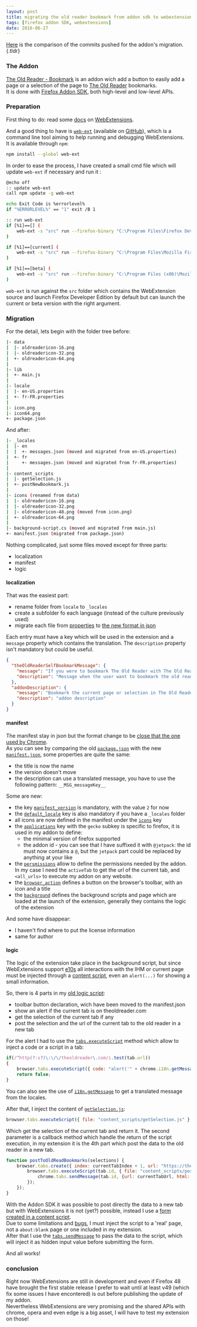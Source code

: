 ```yaml
---
layout: post
title: migrating the old reader bookmark from addon sdk to webextensions
tags: [firefox addon SDK, webextensions]
date: 2016-06-27
---
```


[Here](https://github.com/laedit/the-old-reader-bookmark/compare/7ae5b664a477db4a65aab0ceb63698496c103583...ccf3eac7a37ef260e44cda7d3847cfe9bc55faf3) is the comparison of the commits pushed for the addon's migration.{.tldr}


### The Addon


[The Old Reader - Bookmark](https://addons.mozilla.org/en-US/firefox/addon/the-old-reader-bookmark/) is an addon wich add a button to easily add a page or a selection of the page to [The Old Reader](https://theoldreader.com) bookmarks.  
It is done with [Firefox Addon SDK](https://developer.mozilla.org/en-US/Add-ons/SDK), both high-level and low-level APIs.


### Preparation

First thing to do: read some [docs](https://developer.mozilla.org/en-US/Add-ons/WebExtensions) on [WebExtensions](https://wiki.mozilla.org/WebExtensions).

And a good thing to have is [`web-ext`](https://blog.mozilla.org/addons/2016/04/14/developing-extensions-with-web-ext-1-0/) (available on [GitHub](https://github.com/mozilla/web-ext)), which is a command line tool aiming to help running and debugging WebExtensions.  
It is available through `npm`:

``` bash
npm install --global web-ext
```

In order to ease the process, I have created a small cmd file which will update `web-ext` if necessary and run it :

``` bash
@echo off
:: update web-ext
call npm update -g web-ext

echo Exit Code is %errorlevel%
if "%ERRORLEVEL%" == "1" exit /B 1

:: run web-ext
if [%1]==[] (
    web-ext -s "src" run --firefox-binary "C:\Program Files\Firefox Developer Edition\firefox.exe"
)

if [%1]==[current] (
    web-ext -s "src" run --firefox-binary "C:\Program Files\Mozilla Firefox\firefox.exe"
)

if [%1]==[beta] (
    web-ext -s "src" run --firefox-binary "C:\Program Files (x86)\Mozilla Firefox Beta\firefox.exe"
)
```

`web-ext` is run against the `src` folder which contains the WebExtension source and launch Firefox Developer Edition by default but can launch the current or beta version with the right argument.


### Migration

For the detail, lets begin with the folder tree before:

``` bash
|- data
|  |- oldreadericon-16.png
|  |- oldreadericon-32.png
|  +- oldreadericon-64.png
|
|- lib
|  +- main.js
|
|- locale
|  |- en-US.properties
|  +- fr-FR.properties
|
|- icon.png
|- icon64.png
+- package.json
```

And after:

``` bash
|- _locales
|  |- en
|  |  +- messages.json (moved and migrated from en-US.properties)
|  +- fr
|     +- messages.json (moved and migrated from fr-FR.properties)
|
|- content_scripts
|  |- getSelection.js
|  +- postNewBookmark.js
|
|- icons (renamed from data)
|  |- oldreadericon-16.png
|  |- oldreadericon-32.png
|  |- oldreadericon-48.png (moved from icon.png)
|  +- oldreadericon-64.png
|
|- background-script.cs (moved and migrated from main.js)
+- manifest.json (migrated from package.json)
```

Nothing complicated, just some files moved except for three parts:

- localization
- manifest
- logic

#### localization

That was the easiest part:

- rename folder from `locale` to `_locales`
- create a subfolder fo each language (instead of the culture previously used)
- migrate each file from [properties](https://developer.mozilla.org/en-US/Add-ons/SDK/Tutorials/l10n) to [the new format in json](https://developer.mozilla.org/en-US/Add-ons/WebExtensions/Internationalization)

Each entry must have a key which will be used in the extension and a `message` property which contains the translation. The `description` property isn't mandatory but could be useful.

``` json
{
  "theOldReaderSelfBookmarkMessage": {
    "message": "If you were to bookmark The Old Reader with The Old Reader then the universe will fold in on itself and become a very large black hole.",
    "description": "Message when the user want to bookmark the old reader itself"
  },
  "addonDescription": {
    "message": "Bookmark the current page or selection in The Old Reader (premium membership needed)",
    "description": "addon description"
  }
}
```

#### manifest

The manifest stay in json but the format change to be [close that the one used by Chrome](https://developer.mozilla.org/en-US/Add-ons/WebExtensions/manifest.json).  
As you can see by comparing the old [`package.json`](https://github.com/laedit/the-old-reader-bookmark/blob/7ae5b664a477db4a65aab0ceb63698496c103583/src/package.json) with the new [`manifest.json`](https://github.com/laedit/the-old-reader-bookmark/blob/master/src/manifest.json), some properties are quite the same:

- the title is now the name
- the version doesn't move
- the description can use a translated message, you have to use the following pattern: `__MSG_messageKey__`

Some are new:

- the key [`manifest_version`](https://developer.mozilla.org/en-US/Add-ons/WebExtensions/manifest.json/manifest_version) is mandatory, with the value `2` for now
- the [`default_locale`](https://developer.mozilla.org/en-US/Add-ons/WebExtensions/manifest.json/default_locale) key is also mandatory if you have a `_locales` folder
- all icons are now defined in the manifest under the [`icons`](https://developer.mozilla.org/en-US/Add-ons/WebExtensions/manifest.json/icons) key
- the [`applications`](https://developer.mozilla.org/en-US/Add-ons/WebExtensions/manifest.json/applications) key with the `gecko` subkey is specific to firefox, it is used in my addon to define:
  - the minimal version of firefox supported
  - the addon id - you can see that I have suffixed it with `@jetpack`: the id must now contains a `@`, but the `jetpack` part could be replaced by anything at your like
- the [`persmissions`](https://developer.mozilla.org/en-US/Add-ons/WebExtensions/manifest.json/permissions) allow to define the permissions needed by the addon. In my case I need the `activeTab` to get the url of the current tab, and `<all_urls>` to execute my addon on any website.
- the [`browser_action`](https://developer.mozilla.org/en-US/Add-ons/WebExtensions/manifest.json/browser_action) defines a button on the browser's toolbar, with an icon and a title
- the [`background`](https://developer.mozilla.org/en-US/Add-ons/WebExtensions/manifest.json/background) defines the background scripts and page which are loaded at the launch of the extension, generally they contains the logic of the extension

And some have disappear:

- I haven't find where to put the license information
- same for author

#### logic

The logic of the extension take place in the background script, but since WebExtensions support [e10s](https://wiki.mozilla.org/Electrolysis) all interactions with the IHM or current page must be injected through a [content script](https://developer.mozilla.org/en-US/Add-ons/WebExtensions/Content_scripts), even an `alert(...)` for showing a small information.

So, there is 4 parts in my [old logic script](https://github.com/laedit/the-old-reader-bookmark/blob/7ae5b664a477db4a65aab0ceb63698496c103583/src/lib/main.js):

- toolbar button declaration, wich have been moved to the manifest.json
- show an alert if the current tab is on theoldreader.com
- get the selection of the current tab if any
- post the selection and the url of the current tab to the old reader in a new tab

For the alert I had to use the [`tabs.executeScript`](https://developer.mozilla.org/en-US/Add-ons/WebExtensions/API/tabs/executeScript) method which allow to inject a code or a script in a tab:

``` js
if(/^http(?:s?)\:\/\/theoldreader\.com/i.test(tab.url))
{
    browser.tabs.executeScript({ code: "alert('" + chrome.i18n.getMessage("theOldReaderSelfBookmarkMessage") + "');" });
    return false;
}
```

You can also see the use of [`i18n.getMessage`](https://developer.mozilla.org/en-US/Add-ons/WebExtensions/API/i18n/getMessage) to get a translated message from the locales.

After that, I inject the content of [`getSelection.js`](https://github.com/laedit/the-old-reader-bookmark/blob/ccf3eac7a37ef260e44cda7d3847cfe9bc55faf3/src/content_scripts/getSelection.js):

``` js
browser.tabs.executeScript({ file: "content_scripts/getSelection.js" }, postToOldReadBookmarks);
```

Which get the selection of the current tab and return it. The second parameter is a callback method which handle the return of the script execution, in my extension it is the 4th part which post the data to the old reader in a new tab.

``` js
function postToOldReadBookmarks(selections) {
    browser.tabs.create({ index: currentTabIndex + 1, url: "https://theoldreader.com/bookmarks/bookmark" }, function (tab) {
        browser.tabs.executeScript(tab.id, { file: "content_scripts/postNewBookmark.js" }, function () {
            chrome.tabs.sendMessage(tab.id, {url: currentTabUrl, html: selections});
        });
    });
}
```

With the Addon SDK it was possible to post directly the data to a new tab but with WebExtensions it is not (yet?) possible, instead I use a [form created in a content script](https://github.com/laedit/the-old-reader-bookmark/blob/ccf3eac7a37ef260e44cda7d3847cfe9bc55faf3/src/content_scripts/postNewBookmark.js).  
Due to some limitations and [bugs](https://bugzilla.mozilla.org/show_bug.cgi?id=1272890), I must inject the script to a 'real' page, not a `about:blank` page or one included in my extension.  
After that I use the [`tabs.sendMessage`](https://developer.mozilla.org/en-US/Add-ons/WebExtensions/API/tabs/sendMessage) to pass the data to the script, which will inject it as hidden input value before submitting the form.

And all works!

### conclusion

Right now WebExtensions are still in development and even if Firefox 48 have brought the first stable release I prefer to wait until at least v49 (which fix some issues I have encontered) is out before publishing the update of my addon.  
Nevertheless WebExtensions are very promising and the shared APIs with chrome, opera and even edge is a big asset, I will have to test my extension on those!
